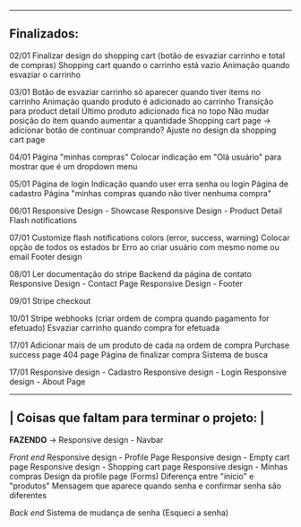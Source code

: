 -----------------------------------------
Finalizados:
-----------------------------------------
02/01
Finalizar design do shopping cart (botão de esvaziar carrinho e total de compras)
Shopping cart quando o carrinho está vazio
Animação quando esvaziar o carrinho

03/01
Botão de esvaziar carrinho só aparecer quando tiver items no carrinho
Animação quando produto é adicionado ao carrinho
Transição para product detail
Último produto adicionado fica no topo
Não mudar posição do item quando aumentar a quantidade
Shopping cart page -> adicionar botão de continuar comprando?
Ajuste no design da shopping cart page

04/01
Página "minhas compras" 
Colocar indicação em "Olá usuário" para mostrar que é um dropdown menu

05/01
Página de login
Indicação quando user erra senha ou login
Página de cadastro
Página "minhas compras quando não tiver nenhuma compra"

06/01
Responsive Design - Showcase
Responsive Design - Product Detail
Flash notifications

07/01
Customize flash notifications colors (error, success, warning)
Colocar opção de todos os estados br
Erro ao criar usuário com mesmo nome ou email
Footer design 

08/01
Ler documentação do stripe
Backend da página de contato
Responsive Design - Contact Page
Responsive Design - Footer

09/01
Stripe checkout

10/01
Stripe webhooks (criar ordem de compra quando pagamento for efetuado)
Esvaziar carrinho quando compra for efetuada

17/01
Adicionar mais de um produto de cada na ordem de compra
Purchase success page
404 page
Página de finalizar compra
Sistema de busca

17/01
Responsive design - Cadastro
Responsive design - Login
Responsive design - About Page


------------------------------------------------------
|     Coisas que faltam para terminar o projeto:     |
------------------------------------------------------

**FAZENDO** -> Responsive design - Navbar

_Front end_
Responsive design - Profile Page
Responsive design - Empty cart page
Responsive design - Shopping cart page
Responsive design - Minhas compras
Design da profile page (Forms)
Diferença entre "ínicio" e "produtos"
Mensagem que aparece quando senha e confirmar senha são diferentes


_Back end_
Sistema de mudança de senha (Esqueci a senha)




